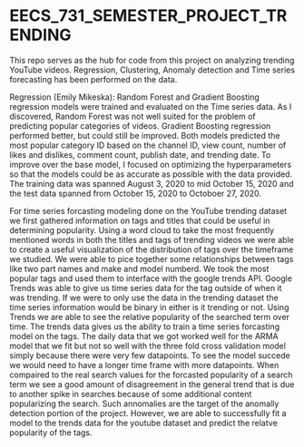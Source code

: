 # EECS_731_SEMESTER_PROJECT_TRENDING
This repo serves as the hub for code from this project on analyzing trending YouTube videos. Regression, Clustering, Anomaly detection and Time series forecasting has been performed on the data.

Regression (Emily Mikeska): Random Forest and Gradient Boosting regression models were trained and evaluated on the Time series data. As I discovered, Random Forest was not well suited for the problem of predicting popular categories of videos. Gradient Boosting regression performed better, but could still be improved. Both models predicted the most popular category ID based on the channel ID, view count, number of likes and dislikes, comment count, publish date, and trending date. To improve over the base model, I focused on optimizing the hyperparameters so that the models could be as accurate as possible with the data provided. The training data was spanned August 3, 2020 to mid October 15, 2020 and the test data spanned  from October 15, 2020 to Octoboer 27, 2020. 

For time series forcasting modeling done on the YouTube trending dataset we first gathered information on tags and titles that could be useful in determining popularity. Using a word cloud to take the most frequently mentioned words in both the titles and tags of trending videos we were able to create a useful visualization of the distribution of tags over the timeframe we studied. We were able to pice together some relationships between tags like two part names and make and model numberd. We took the most popular tags and used them to interface with the google trends API. Google Trends was able to give us time series data for the tag outside of when it was trending. If we were to only use the data in the trending dataset the time series information would be binary in either is it trending or not. Using Trends we are able to see the relative popularity of the searched term over time. The trends data gives us the ability to train a time series forcasting model on the tags. The daily data that we got worked well for the ARMA model that we fit but not so well with the three fold cross validation model simply because there were very few datapoints. To see the model succede we would need to have a longer time frame with more datapoints. When compaired to the real search values for the forcasted popularity of a search term we see a good amount of disagreement in the general trend that is due to another spike in searches because of some additional content popularizing the search. Such annomalies are the target of the anomally detection portion of the project. However, we are able to successfully fit a model to the trends data for the youtube dataset and predict the relatve popularity of the tags.
